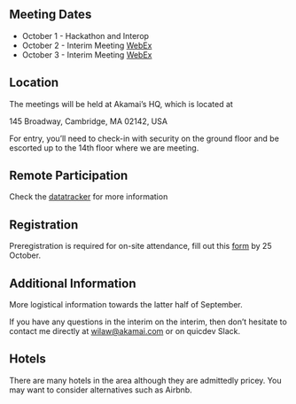## Meeting Dates

* October 1 - Hackathon and Interop
* October 2 - Interim Meeting [WebEx](https://datatracker.ietf.org/meeting/interim-2024-moq-18/session/moq)
* October 3 - Interim Meeting [WebEx](https://datatracker.ietf.org/meeting/interim-2024-moq-20/session/moq)

## Location

The meetings will be held at Akamai’s HQ, which is located at

145 Broadway, Cambridge, MA 02142, USA

For entry, you’ll need to check-in with security on the ground floor and be escorted up to the 14th floor where we are meeting. 

## Remote Participation

Check the [datatracker](https://datatracker.ietf.org/group/moq/meetings/) for more information

## Registration

Preregistration is required for on-site attendance, fill out this [form](https://forms.gle/8fHbACZcQLozDWFA6) by 25 October.

## Additional Information

More logistical information towards the latter half of September. 

If you have any questions in the interim on the interim, then don’t hesitate to contact me directly at wilaw@akamai.com or on quicdev Slack.

## Hotels

There are many hotels in the area although they are admittedly pricey. You may want to consider alternatives such as Airbnb. 


